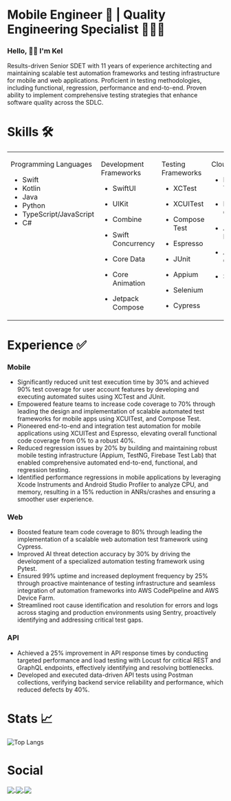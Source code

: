 <h1 align="left"> Mobile Engineer 📱 |  Quality Engineering Specialist 👨🏽‍💻 </h1>

### Hello, 👋🏼 I'm Kel 

Results-driven Senior SDET with 11 years of experience architecting and maintaining scalable test automation frameworks and testing infrastructure for mobile and web applications. Proficient in testing methodologies, including functional, regression, performance and end-to-end. Proven ability to implement comprehensive testing strategies that enhance software quality across the SDLC.

# Skills 🛠️

<table style="table-layout: fixed; width: 100%;">
  <tr>
    <td valign="top" width="33%">

Programming Languages
- Swift
- Kotlin
- Java
- Python
- TypeScript/JavaScript
- C#
    </td>
    <td valign="top" width="33%">

Development Frameworks
- SwiftUI
- UIKit
- Combine
- Swift Concurrency
- Core Data
- Core Animation
- Jetpack Compose

    </td>
    <td valign="top" width="33%">

Testing Frameworks
- XCTest
- XCUITest
- Compose Test
- Espresso
- JUnit
- Appium
- Selenium
- Cypress


    </td>    

    <td valign="top" width="33%">

Cloud Services
- Firebase Test Lab
- Firebase Crashlytics
- AWS Device Farm
- AWS CodePipeline
- SauceLabs

    </td>

    <td valign="top" width="33%">

Tools
- Sentry
- Datadog
- Xcode Instruments
- Android Studio Profiler
- Postman
- Docker
- PostgreSQL

    </td>
</table>


# Experience ✅

### Mobile
- Significantly reduced unit test execution time by 30% and achieved 90% test coverage for user account features by developing and executing automated suites using XCTest and JUnit.
- Empowered feature teams to increase code coverage to 70% through leading the design and implementation of scalable automated test frameworks for mobile apps using XCUITest, and Compose Test.
- Pioneered end-to-end and integration test automation for mobile applications using XCUITest and Espresso, elevating overall functional code coverage from 0% to a robust 40%.
- Reduced regression issues by 20% by building and maintaining robust mobile testing infrastructure (Appium, TestNG, Firebase Test Lab) that enabled comprehensive automated end-to-end, functional, and regression testing.
- Identified performance regressions in mobile applications by leveraging Xcode Instruments and Android Studio Profiler to analyze CPU, and memory, resulting in a 15% reduction in ANRs/crashes and ensuring a smoother user experience.

### Web
- Boosted feature team code coverage to 80% through leading the implementation of a scalable web automation test framework using Cypress.
- Improved AI threat detection accuracy by 30% by driving the development of a specialized automation testing framework using Pytest.
- Ensured 99% uptime and increased deployment frequency by 25% through proactive maintenance of testing infrastructure and seamless integration of automation frameworks into AWS CodePipeline and AWS Device Farm.
- Streamlined root cause identification and resolution for errors and logs across staging and production environments using Sentry, proactively identifying and addressing critical test gaps.

### API
- Achieved a 25% improvement in API response times by conducting targeted performance and load testing with Locust for critical REST and GraphQL endpoints, effectively identifying and resolving bottlenecks.
- Developed and executed data-driven API tests using Postman collections, verifying backend service reliability and performance, which reduced defects by 40%.

# Stats 📈

![Top Langs](https://github-readme-stats.vercel.app/api/top-langs/?username=KelCodesStuff&theme=gotham)

# Social

<p align="left">
  <a href="https://linkedin.com/in/kelcodes" > <img align="center" src="https://img.icons8.com/color/50/linkedin.png"/> </a>
  <a href="https://twitter.com/kelcodesstuff" > <img align="center" src="https://img.icons8.com/color/50/twitter.png"/> </a>
  <a href="https://twitch.com/kelcodes" > <img align="center" src="https://img.icons8.com/color/50/twitch.png"/> </a>
</p>
